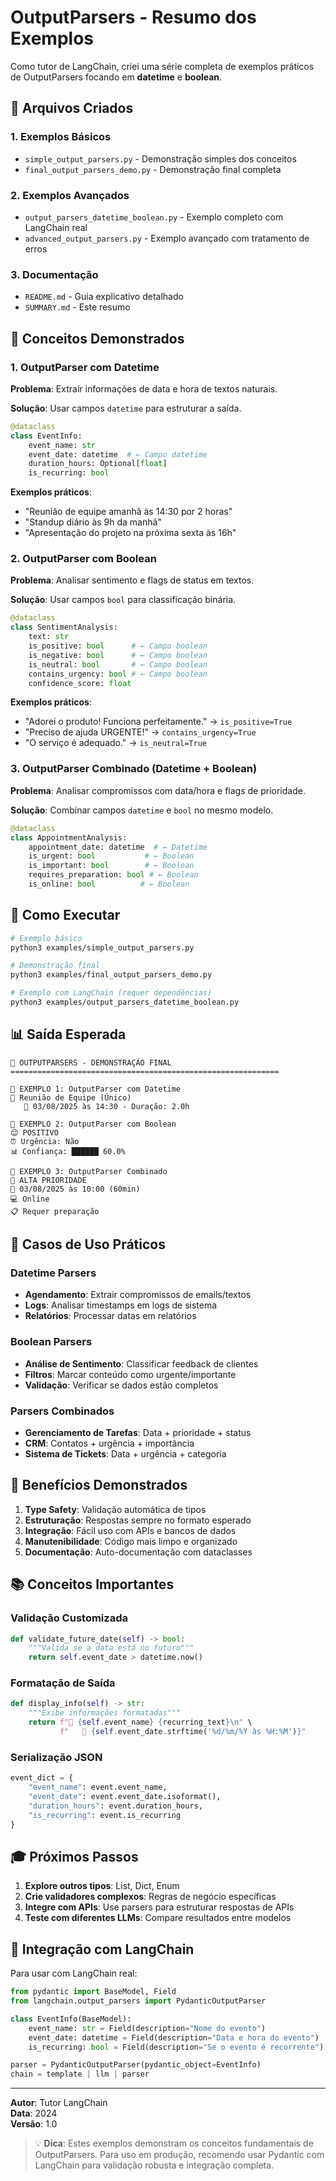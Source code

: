 # OutputParsers - Resumo dos Exemplos

Como tutor de LangChain, criei uma série completa de exemplos práticos de OutputParsers focando em **datetime** e **boolean**.

## 📁 Arquivos Criados

### 1. **Exemplos Básicos**
- `simple_output_parsers.py` - Demonstração simples dos conceitos
- `final_output_parsers_demo.py` - Demonstração final completa

### 2. **Exemplos Avançados**
- `output_parsers_datetime_boolean.py` - Exemplo completo com LangChain real
- `advanced_output_parsers.py` - Exemplo avançado com tratamento de erros

### 3. **Documentação**
- `README.md` - Guia explicativo detalhado
- `SUMMARY.md` - Este resumo

## 🎯 Conceitos Demonstrados

### **1. OutputParser com Datetime**

**Problema**: Extrair informações de data e hora de textos naturais.

**Solução**: Usar campos `datetime` para estruturar a saída.

```python
@dataclass
class EventInfo:
    event_name: str
    event_date: datetime  # ← Campo datetime
    duration_hours: Optional[float]
    is_recurring: bool
```

**Exemplos práticos**:
- "Reunião de equipe amanhã às 14:30 por 2 horas"
- "Standup diário às 9h da manhã"
- "Apresentação do projeto na próxima sexta às 16h"

### **2. OutputParser com Boolean**

**Problema**: Analisar sentimento e flags de status em textos.

**Solução**: Usar campos `bool` para classificação binária.

```python
@dataclass
class SentimentAnalysis:
    text: str
    is_positive: bool      # ← Campo boolean
    is_negative: bool      # ← Campo boolean
    is_neutral: bool       # ← Campo boolean
    contains_urgency: bool # ← Campo boolean
    confidence_score: float
```

**Exemplos práticos**:
- "Adorei o produto! Funciona perfeitamente." → `is_positive=True`
- "Preciso de ajuda URGENTE!" → `contains_urgency=True`
- "O serviço é adequado." → `is_neutral=True`

### **3. OutputParser Combinado (Datetime + Boolean)**

**Problema**: Analisar compromissos com data/hora e flags de prioridade.

**Solução**: Combinar campos `datetime` e `bool` no mesmo modelo.

```python
@dataclass
class AppointmentAnalysis:
    appointment_date: datetime  # ← Datetime
    is_urgent: bool           # ← Boolean
    is_important: bool        # ← Boolean
    requires_preparation: bool # ← Boolean
    is_online: bool          # ← Boolean
```

## 🚀 Como Executar

```bash
# Exemplo básico
python3 examples/simple_output_parsers.py

# Demonstração final
python3 examples/final_output_parsers_demo.py

# Exemplo com LangChain (requer dependências)
python3 examples/output_parsers_datetime_boolean.py
```

## 📊 Saída Esperada

```
🚀 OUTPUTPARSERS - DEMONSTRAÇÃO FINAL
============================================================

🎯 EXEMPLO 1: OutputParser com Datetime
📅 Reunião de Equipe (Único)
   📆 03/08/2025 às 14:30 - Duração: 2.0h

🎯 EXEMPLO 2: OutputParser com Boolean
😊 POSITIVO
⏰ Urgência: Não
📊 Confiança: ██████ 60.0%

🎯 EXEMPLO 3: OutputParser Combinado
🔴 ALTA PRIORIDADE
📅 03/08/2025 às 10:00 (60min)
💻 Online
📋 Requer preparação
```

## 🎯 Casos de Uso Práticos

### **Datetime Parsers**
- **Agendamento**: Extrair compromissos de emails/textos
- **Logs**: Analisar timestamps em logs de sistema
- **Relatórios**: Processar datas em relatórios

### **Boolean Parsers**
- **Análise de Sentimento**: Classificar feedback de clientes
- **Filtros**: Marcar conteúdo como urgente/importante
- **Validação**: Verificar se dados estão completos

### **Parsers Combinados**
- **Gerenciamento de Tarefas**: Data + prioridade + status
- **CRM**: Contatos + urgência + importância
- **Sistema de Tickets**: Data + urgência + categoria

## 🔧 Benefícios Demonstrados

1. **Type Safety**: Validação automática de tipos
2. **Estruturação**: Respostas sempre no formato esperado
3. **Integração**: Fácil uso com APIs e bancos de dados
4. **Manutenibilidade**: Código mais limpo e organizado
5. **Documentação**: Auto-documentação com dataclasses

## 📚 Conceitos Importantes

### **Validação Customizada**
```python
def validate_future_date(self) -> bool:
    """Valida se a data está no futuro"""
    return self.event_date > datetime.now()
```

### **Formatação de Saída**
```python
def display_info(self) -> str:
    """Exibe informações formatadas"""
    return f"📅 {self.event_name} {recurring_text}\n" \
           f"   📆 {self.event_date.strftime('%d/%m/%Y às %H:%M')}"
```

### **Serialização JSON**
```python
event_dict = {
    "event_name": event.event_name,
    "event_date": event.event_date.isoformat(),
    "duration_hours": event.duration_hours,
    "is_recurring": event.is_recurring
}
```

## 🎓 Próximos Passos

1. **Explore outros tipos**: List, Dict, Enum
2. **Crie validadores complexos**: Regras de negócio específicas
3. **Integre com APIs**: Use parsers para estruturar respostas de APIs
4. **Teste com diferentes LLMs**: Compare resultados entre modelos

## 🔗 Integração com LangChain

Para usar com LangChain real:

```python
from pydantic import BaseModel, Field
from langchain.output_parsers import PydanticOutputParser

class EventInfo(BaseModel):
    event_name: str = Field(description="Nome do evento")
    event_date: datetime = Field(description="Data e hora do evento")
    is_recurring: bool = Field(description="Se o evento é recorrente")

parser = PydanticOutputParser(pydantic_object=EventInfo)
chain = template | llm | parser
```

---

**Autor**: Tutor LangChain  
**Data**: 2024  
**Versão**: 1.0

> 💡 **Dica**: Estes exemplos demonstram os conceitos fundamentais de OutputParsers. Para uso em produção, recomendo usar Pydantic com LangChain para validação robusta e integração completa. 
